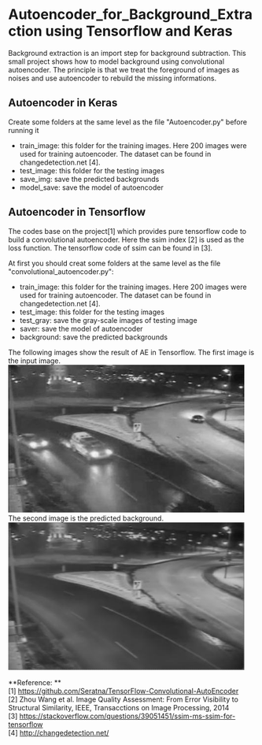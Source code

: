 # Autoencoder_for_Background_Extraction using Tensorflow and Keras
Background extraction is an import step for background subtraction. This small project shows how to model background using convolutional autoencoder. The principle is that we treat the foreground of images as noises and use autoencoder to rebuild the missing informations.  


## Autoencoder in Keras

Create some folders at the same level as the file "Autoencoder.py" before running it  
* train_image: this folder for the training images. Here 200 images were used for training autoencoder. The dataset can be found in changedetection.net [4].  
* test_image: this folder for the testing images   
* save_img: save the predicted backgrounds  
* model_save: save the model of autoencoder  
  

## Autoencoder in Tensorflow
  
The codes base on the project[1] which provides pure tensorflow code to build a convolutional autoencoder. Here the ssim index [2] is used as the loss function. The tensorflow code of ssim can be found in [3]. 

At first you should creat some folders at the same level as the file "convolutional_autoencoder.py":  
* train_image: this folder for the training images. Here 200 images were used for training autoencoder. The dataset can be found in changedetection.net [4].  
* test_image: this folder for the testing images    
* test_gray: save the gray-scale images of testing image  
* saver: save the model of autoencoder  
* background: save the predicted backgrounds  

The following images show the result of AE in Tensorflow. The first image is the input image.   
![Original_Image](https://github.com/klickmal/autoencoder_for_background_extraction/blob/master/result/original.jpg)   
The second image is the predicted background.  
![Background_Image](https://github.com/klickmal/autoencoder_for_background_extraction/blob/master/result/bg.jpg)    

**Reference:  **  
[1] https://github.com/Seratna/TensorFlow-Convolutional-AutoEncoder  
[2] Zhou Wang et al. Image Quality Assessment: From Error Visibility to Structural Similarity, IEEE, Transacctions on Image Processing, 2014  
[3] https://stackoverflow.com/questions/39051451/ssim-ms-ssim-for-tensorflow  
[4] http://changedetection.net/
